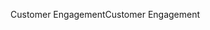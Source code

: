 <span data-ttu-id="64b25-101">Customer Engagement</span><span class="sxs-lookup"><span data-stu-id="64b25-101">Customer Engagement</span></span>
